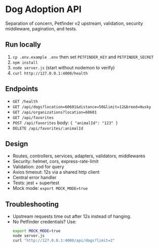 # Dog Adoption API

Separation of concern, Petfinder v2 upstream, validation, security middleware, pagination, and tests.

## Run locally
1. `cp .env.example .env` then set `PETFINDER_KEY` and `PETFINDER_SECRET`
2. `npm install`
3. `node server.js`  (start without nodemon to verify)
4. `curl http://127.0.0.1:4000/health`

## Endpoints
- `GET /health`
- `GET /api/dogs?location=60601&distance=50&limit=12&breed=Husky`
- `GET /api/organizations?location=60601`
- `GET /api/favorites`
- `POST /api/favorites` body: `{ "animalId": "123" }`
- `DELETE /api/favorites/:animalId`

## Design
- Routes, controllers, services, adapters, validators, middlewares
- Security: helmet, cors, express-rate-limit
- Validation: zod for query
- Axios timeout: 12s via a shared http client
- Central error handler
- Tests: jest + supertest
- Mock mode: `export MOCK_MODE=true`

## Troubleshooting
- Upstream requests time out after 12s instead of hanging.
- No Petfinder credentials? Use:
  ```bash
  export MOCK_MODE=true
  node server.js
  curl "http://127.0.0.1:4000/api/dogs?limit=2"
  ```
